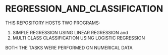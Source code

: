 # REGRESSION_AND_CLASSIFICATION

THIS REPOSITORY HOSTS TWO PROGRAMS:
1. SIMPLE REGRESSION USING LINEAR REGRESSION and
2. MULTI CLASS CLASSIFICATION USING LOGISTIC REGRESSION

BOTH THE TASKS WERE PERFORMED ON NUMERICAL DATA
